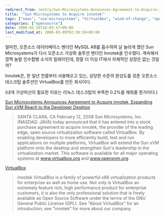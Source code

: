 ```yaml
---
redirect_from: /entry/Sun-Microsystems-Announces-Agreement-to-Acquire-innotek/
title: '"Sun Microsystems to Acquire innotek"'
tags: ["news", "sun-microsystems", "VirtualBox", "wind-of-change", "open-source"]
categories: ["opensource"]
date: 2008-02-16T16:03:57+09:00
last_modified_at: 2008-03-09T02:38:58+09:00
---
```

얼마전, 오픈소스 데이터베이스 벤더인 MySQL AB를 흡수하여 날 놀라게 했던
Sun Microsystems가 다시 오픈소스 가상화 솔루션 벤더인 Innotek을 인수했다.
계속해서 깜짝 놀랄 인수합병 소식의 릴레이인데, 정말 더 이상 IT에서 자체적인
성장은 없는 것일까?

Innotek은, 한 일년 전쯤부터 사용해오고 있는, 상당한 수준의 완성도를 갖춘
오픈소스 데스크탑 솔루션인 VirtualBox를 만든 회사이다.

(내게 가상머신이 필요한 이유는 리눅스 데스크탑의 부족한 0.2%를 채워줄
뭔가이다.)


[Sun Microsystems Announces Agreement to Acquire innotek, Expanding Sun xVM Reach to the Developer Desktop](http://www.sun.com/aboutsun/pr/2008-02/sunflash.20080212.1.xml)

> SANTA CLARA, CA February 12, 2008 Sun Microsystems, Inc. (NASDAQ: JAVA) today announced that it has entered into a stock purchase agreement to acquire innotek, the provider of the leading edge, open source virtualization software called VirtualBox. By enabling developers to more efficiently build, test and run applications on multiple platforms, VirtualBox will extend the Sun xVM platform onto the desktop and strengthen Sun's leadership in the virtualization market. This software is available for all major operating systems at www.virtualbox.org and www.openxvm.org.

[VirtualBox](http://www.virtualbox.org/)

> innotek VirtualBox is a family of powerful x86 virtualization products for enterprise as well as home use. Not only is VirtualBox an extremely feature rich, high performance product for enterprise customers, it is also the only professional solution that is freely available as Open Source Software under the terms of the GNU General Public License (GPL). See "About VirtualBox" for an introduction; see "innotek" for more about our company.


